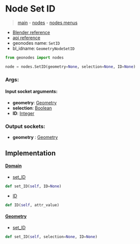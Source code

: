 # Node Set ID

> [main](../structure.md) - [nodes](nodes.md) - [nodes menus](nodes_menus.md)

- [Blender reference](https://docs.blender.org/manual/en/latest/modeling/geometry_nodes/geometry/set_id.html)
- [api reference](https://docs.blender.org/api/current/bpy.types.GeometryNodeSetID.html)
- geonodes name: `SetID`
- bl_idname: `GeometryNodeSetID`

```python
from geonodes import nodes

node = nodes.SetID(geometry=None, selection=None, ID=None)
```

### Args:

#### Input socket arguments:

- **geometry**: [Geometry](Geometry.md)
- **selection**: [Boolean](Boolean.md)
- **ID**: [Integer](Integer.md)

### Output sockets:

- **geometry** : [Geometry](Geometry.md)

## Implementation

#### [Domain](Domain.md)

 - [set_ID](Domain.md#set_ID)
  ```python
  def set_ID(self, ID=None)
  ```

 - [ID](Domain.md#ID)
  ```python
  def ID(self, attr_value)
  ```

#### [Geometry](Geometry.md)

 - [set_ID](Geometry.md#set_ID)
  ```python
  def set_ID(self, selection=None, ID=None)
  ```

